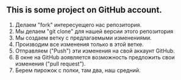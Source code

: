 ## This is some project on GitHub account.

1. Делаем "fork" интересуещего нас репозитория.
2. Мы делаем "git clone" для нашей версии этого репозитория
3. Мы создаем ветку с предлагаемыми изменениями.
4. Производим все изменения только в этой ветке.
5. Отправляем ("Push") эти изменения на свой аккаунт GitHub.
6. В окне на GitHub аоявляется возможность предложить свои изменения ("pull request").
7. Берем пирожок с полки, там два, наш средний.